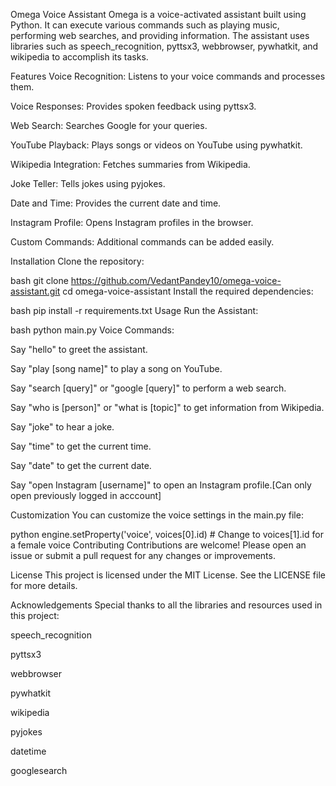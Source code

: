 Omega Voice Assistant
Omega is a voice-activated assistant built using Python. It can execute various commands such as playing music, performing web searches, and providing information. The assistant uses libraries such as speech_recognition, pyttsx3, webbrowser, pywhatkit, and wikipedia to accomplish its tasks.

Features
Voice Recognition: Listens to your voice commands and processes them.

Voice Responses: Provides spoken feedback using pyttsx3.

Web Search: Searches Google for your queries.

YouTube Playback: Plays songs or videos on YouTube using pywhatkit.

Wikipedia Integration: Fetches summaries from Wikipedia.

Joke Teller: Tells jokes using pyjokes.

Date and Time: Provides the current date and time.

Instagram Profile: Opens Instagram profiles in the browser.

Custom Commands: Additional commands can be added easily.

Installation
Clone the repository:

bash
git clone https://github.com/VedantPandey10/omega-voice-assistant.git
cd omega-voice-assistant
Install the required dependencies:

bash
pip install -r requirements.txt
Usage
Run the Assistant:

bash
python main.py
Voice Commands:

Say "hello" to greet the assistant.

Say "play [song name]" to play a song on YouTube.

Say "search [query]" or "google [query]" to perform a web search.

Say "who is [person]" or "what is [topic]" to get information from Wikipedia.

Say "joke" to hear a joke.

Say "time" to get the current time.

Say "date" to get the current date.

Say "open Instagram [username]" to open an Instagram profile.[Can only open previously logged in acccount]

Customization
You can customize the voice settings in the main.py file:

python
engine.setProperty('voice', voices[0].id)  # Change to voices[1].id for a female voice
Contributing
Contributions are welcome! Please open an issue or submit a pull request for any changes or improvements.

License
This project is licensed under the MIT License. See the LICENSE file for more details.

Acknowledgements
Special thanks to all the libraries and resources used in this project:

speech_recognition

pyttsx3

webbrowser

pywhatkit

wikipedia

pyjokes

datetime

googlesearch
